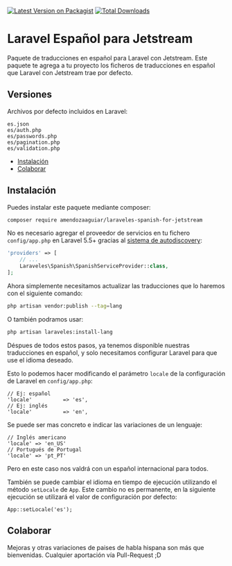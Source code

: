 
[![Latest Version on Packagist](https://img.shields.io/packagist/v/laraveles/spanish.svg?style=flat-square)](https://packagist.org/packages/laraveles/spanish)
[![Total Downloads](https://img.shields.io/packagist/dt/laraveles/spanish.svg?style=flat-square)](https://packagist.org/packages/laraveles/spanish)

# Laravel Español para Jetstream

Paquete de traducciones en español para Laravel con Jetstream. Este paquete te agrega a tu proyecto los ficheros de traducciones en español que Laravel con Jetstream trae por defecto.

## Versiones

Archivos por defecto incluidos en Laravel:

```
es.json
es/auth.php
es/passwords.php
es/pagination.php
es/validation.php
```

- [Instalación](#instalar)
- [Colaborar](#colaborar)


<a name="instalar"></a>
## Instalación

Puedes instalar este paquete mediante composer:

```bash
composer require amendozaaguiar/laraveles-spanish-for-jetstream
```

No es necesario agregar el proveedor de servicios en tu fichero `config/app.php` en Laravel 5.5+ gracias al [sistema de autodiscovery](https://medium.com/@taylorotwell/package-auto-discovery-in-laravel-5-5-ea9e3ab20518):

```php
'providers' => [
    // ...
    Laraveles\Spanish\SpanishServiceProvider::class,
];
```

Ahora simplemente necesitamos actualizar las traducciones que lo haremos con el siguiente comando:

```bash
php artisan vendor:publish --tag=lang
```

O también podramos usar:

```bash
php artisan laraveles:install-lang
```


Déspues de todos estos pasos, ya tenemos disponible nuestras traducciones en español, y solo necesitamos configurar Laravel para que use el idioma deseado.

Esto lo podemos hacer modificando el parámetro `locale` de la configuración de Laravel en `config/app.php`:

```
// Ej: español
'locale'          => 'es',
// Ej: inglés
'locale'          => 'en',
```

Se puede ser mas concreto e indicar las variaciones de un lenguaje:

```
// Inglés americano
'locale' => 'en_US'
// Portugués de Portugal
'locale' => 'pt_PT'
```

Pero en este caso nos valdrá con un español internacional para todos.

También se puede cambiar el idioma en tiempo de ejecución utilizando el método `setLocale` de `App`. Este cambio no es permanente, en la siguiente ejecución se utilizará el valor de configuración por defecto:

```
App::setLocale('es');
```

<a name="colaborar"></a>
## Colaborar

Mejoras y otras variaciones de paises de habla hispana son más que bienvenidas. Cualquier aportación vía Pull-Request ;D

